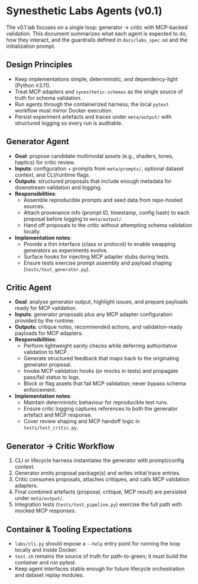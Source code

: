 # Synesthetic Labs Agents (v0.1)

The v0.1 lab focuses on a single loop: generator → critic with MCP-backed validation. This document summarizes what each agent is expected to do, how they interact, and the guardrails defined in `docs/labs_spec.md` and the initialization prompt.

## Design Principles
- Keep implementations simple, deterministic, and dependency-light (Python ≥3.11).
- Treat MCP adapters and `synesthetic-schemas` as the single source of truth for schema validation.
- Run agents through the containerized harness; the local `pytest` workflow must mirror Docker execution.
- Persist experiment artefacts and traces under `meta/output/` with structured logging so every run is auditable.

## Generator Agent
- **Goal**: propose candidate multimodal assets (e.g., shaders, tones, haptics) for critic review.
- **Inputs**: configuration + prompts from `meta/prompts/`, optional dataset context, and CLI/runtime flags.
- **Outputs**: structured proposals that include enough metadata for downstream validation and logging.
- **Responsibilities**:
  - Assemble reproducible prompts and seed data from repo-hosted sources.
  - Attach provenance info (prompt ID, timestamp, config hash) to each proposal before logging to `meta/output/`.
  - Hand off proposals to the critic without attempting schema validation locally.
- **Implementation notes**:
  - Provide a thin interface (class or protocol) to enable swapping generators as experiments evolve.
  - Surface hooks for injecting MCP adapter stubs during tests.
  - Ensure tests exercise prompt assembly and payload shaping (`tests/test_generator.py`).

## Critic Agent
- **Goal**: analyse generator output, highlight issues, and prepare payloads ready for MCP validation.
- **Inputs**: generator proposals plus any MCP adapter configuration provided by the runtime.
- **Outputs**: critique notes, recommended actions, and validation-ready payloads for MCP adapters.
- **Responsibilities**:
  - Perform lightweight sanity checks while deferring authoritative validation to MCP.
  - Generate structured feedback that maps back to the originating generator proposal.
  - Invoke MCP validation hooks (or mocks in tests) and propagate pass/fail status to logs.
  - Block or flag assets that fail MCP validation; never bypass schema enforcement.
- **Implementation notes**:
  - Maintain deterministic behaviour for reproducible test runs.
  - Ensure critic logging captures references to both the generator artefact and MCP response.
  - Cover review shaping and MCP handoff logic in `tests/test_critic.py`.

## Generator → Critic Workflow
1. CLI or lifecycle harness instantiates the generator with prompt/config context.
2. Generator emits proposal package(s) and writes initial trace entries.
3. Critic consumes proposals, attaches critiques, and calls MCP validation adapters.
4. Final combined artefacts (proposal, critique, MCP result) are persisted under `meta/output/`.
5. Integration tests (`tests/test_pipeline.py`) exercise the full path with mocked MCP responses.

## Container & Tooling Expectations
- `labs/cli.py` should expose a `--help` entry point for running the loop locally and inside Docker.
- `test.sh` remains the source of truth for path-to-green; it must build the container and run pytest.
- Keep agent interfaces stable enough for future lifecycle orchestration and dataset replay modules.

